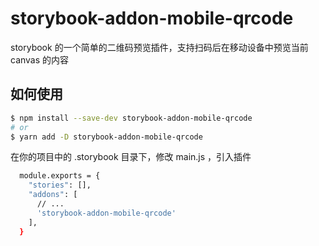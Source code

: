 # storybook-addon-mobile-qrcode

storybook 的一个简单的二维码预览插件，支持扫码后在移动设备中预览当前 canvas 的内容

## 如何使用

```bash
$ npm install --save-dev storybook-addon-mobile-qrcode
# or
$ yarn add -D storybook-addon-mobile-qrcode
```

在你的项目中的 .storybook 目录下，修改 main.js ，引入插件
```bash
  module.exports = {
    "stories": [],
    "addons": [
      // ...
      'storybook-addon-mobile-qrcode'
    ],
  }
```
